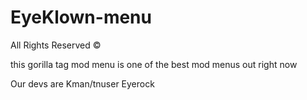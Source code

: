 # EyeKlown-menu

All Rights Reserved ©

this gorilla tag mod menu is one of the best mod menus out right now

Our devs are
Kman/tnuser
Eyerock


